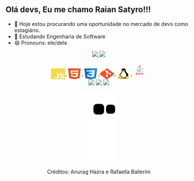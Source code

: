## Olá devs, Eu me chamo Raian Satyro!!!


- 🔭 Hoje estou procurando uma oportunidade no mercado de devs como estagiário.
- 🌱 Estudando Engenharia de Software
- 😄 Pronouns: ele/dele


<div align="center">
  <a href="https://github.com/RaianSatyro">
  <img height="150em" src="https://github-readme-stats.vercel.app/api?username=raiansatyro&show_icons=true&theme=dracula&include_all_commits=true&count_private=true"/>
  <img height="150em" src="https://github-readme-stats.vercel.app/api/top-langs/?username=raiansatyro&layout=compact&langs_count=7&theme=dracula"/>
</div>

 
<div align="center" valign="top"><br>
  <img align="center" alt="Js" height="30" width="40" src="https://raw.githubusercontent.com/devicons/devicon/master/icons/javascript/javascript-plain.svg">
  <img align="center" alt="HTML" height="30" width="40" src="https://raw.githubusercontent.com/devicons/devicon/master/icons/html5/html5-original.svg">
  <img align="center" alt="CSS" height="30" width="40" src="https://raw.githubusercontent.com/devicons/devicon/master/icons/css3/css3-original.svg">
  <img align="center" alt="git" height="30" width="40" src="https://raw.githubusercontent.com/devicons/devicon/master/icons/git/git-original.svg">
  <img align="center" alt="linux" height="30" width="40" src="https://raw.githubusercontent.com/devicons/devicon/master/icons/linux/linux-original.svg">
  <img aling="center" alt="JAVA" height="30" width="40" src="https://github.com/devicons/devicon/blob/master/icons/java/java-original-wordmark.svg"
</div><br>
  
  <div> 
  <a href="https://instagram.com/raiiansatyro" target="_blank"><img src="https://img.shields.io/badge/-Instagram-%23E4405F?style=for-the-badge&logo=instagram&logoColor=white" target="_blank"></a> 
  <a href = "mailto:raiansatyro45@gmail.com"><img src="https://img.shields.io/badge/-Gmail-%23333?style=for-the-badge&logo=gmail&logoColor=white" target="_blank"></a>
  <a href="https://www.linkedin.com/in/raian-satyro-a8353a122" target="_blank"><img src="https://img.shields.io/badge/-LinkedIn-%230077B5?style=for-the-badge&logo=linkedin&logoColor=white" target="_blank"></a> 
 
  ![Snake animation](https://github.com/raiansatyro/raiansatyro/blob/output/github-contribution-grid-snake.svg)
 
</div>

<div aling="center">  
  <p> Créditos: Anurag Hazra e Rafaella Ballerini</p>
</div>
